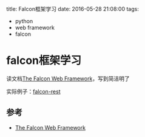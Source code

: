 title: Falcon框架学习
date: 2016-05-28 21:08:00
tags:
- python
- web framework
- falcon

# falcon框架学习

读文档[The Falcon Web Framework](http://falcon.readthedocs.io/en/stable/)，写到简洁明了

实际例子：[falcon-rest](https://github.com/zhuwei05/falcon-restful)

## 参考

* [The Falcon Web Framework](http://falcon.readthedocs.io/en/stable/)